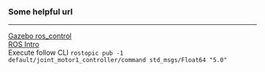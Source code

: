 ### Some helpful url
---
[Gazebo ros_control](https://classic.gazebosim.org/tutorials?tut=ros_control)  
[ROS Intro](https://sir.upc.edu/projects/rostutorials/index.html)  
Execute follow CLI ```rostopic pub -1 default/joint_motor1_controller/command std_msgs/Float64 "5.0"```
